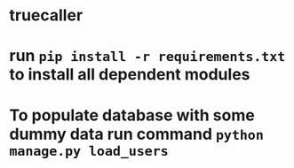 # truecaller

# run `pip install -r requirements.txt` to install all dependent modules

# To populate database with some dummy data run command `python manage.py load_users`
